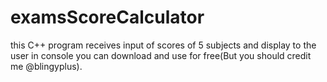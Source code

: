 # examsScoreCalculator
this C++ program receives input of scores of 5 subjects and display to the user in console
you can download and use for free(But you should credit me @blingyplus).
